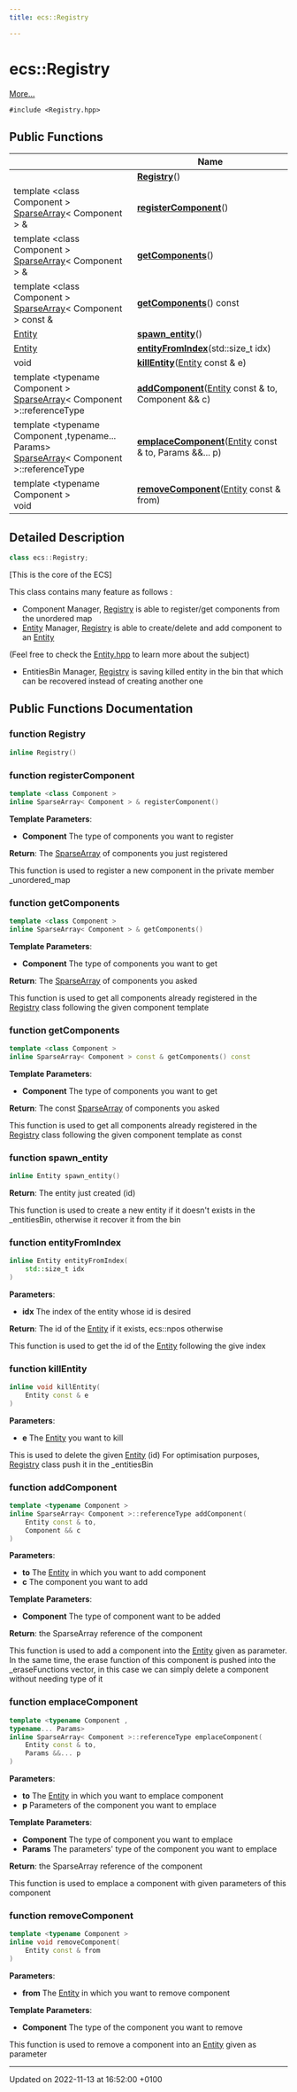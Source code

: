 ```yaml
---
title: ecs::Registry

---
```


# ecs::Registry



 [More...](#detailed-description)


`#include <Registry.hpp>`

## Public Functions

|                | Name           |
| -------------- | -------------- |
| | **[Registry](Classes/classecs_1_1_registry.md#function-registry)**() |
| template <class Component \> <br>[SparseArray](Classes/classecs_1_1_sparse_array.md)< Component > & | **[registerComponent](Classes/classecs_1_1_registry.md#function-registercomponent)**() |
| template <class Component \> <br>[SparseArray](Classes/classecs_1_1_sparse_array.md)< Component > & | **[getComponents](Classes/classecs_1_1_registry.md#function-getcomponents)**() |
| template <class Component \> <br>[SparseArray](Classes/classecs_1_1_sparse_array.md)< Component > const & | **[getComponents](Classes/classecs_1_1_registry.md#function-getcomponents)**() const |
| [Entity](Classes/classecs_1_1_entity.md) | **[spawn_entity](Classes/classecs_1_1_registry.md#function-spawn-entity)**() |
| [Entity](Classes/classecs_1_1_entity.md) | **[entityFromIndex](Classes/classecs_1_1_registry.md#function-entityfromindex)**(std::size_t idx) |
| void | **[killEntity](Classes/classecs_1_1_registry.md#function-killentity)**([Entity](Classes/classecs_1_1_entity.md) const & e) |
| template <typename Component \> <br>[SparseArray](Classes/classecs_1_1_sparse_array.md)< Component >::referenceType | **[addComponent](Classes/classecs_1_1_registry.md#function-addcomponent)**([Entity](Classes/classecs_1_1_entity.md) const & to, Component && c) |
| template <typename Component ,typename... Params\> <br>[SparseArray](Classes/classecs_1_1_sparse_array.md)< Component >::referenceType | **[emplaceComponent](Classes/classecs_1_1_registry.md#function-emplacecomponent)**([Entity](Classes/classecs_1_1_entity.md) const & to, Params &&... p) |
| template <typename Component \> <br>void | **[removeComponent](Classes/classecs_1_1_registry.md#function-removecomponent)**([Entity](Classes/classecs_1_1_entity.md) const & from) |

## Detailed Description

```cpp
class ecs::Registry;
```


[This is the core of the ECS] 

This class contains many feature as follows : 


* Component Manager, [Registry](Classes/classecs_1_1_registry.md) is able to register/get components from the unordered map
* [Entity](Classes/classecs_1_1_entity.md) Manager, [Registry](Classes/classecs_1_1_registry.md) is able to create/delete and add component to an [Entity](Classes/classecs_1_1_entity.md)

 (Feel free to check the [Entity.hpp](Files/_entity_8hpp.md#file-entity.hpp) to learn more about the subject)
* EntitiesBin Manager, [Registry](Classes/classecs_1_1_registry.md) is saving killed entity in the bin that which can be recovered instead of creating another one

## Public Functions Documentation

### function Registry

```cpp
inline Registry()
```


### function registerComponent

```cpp
template <class Component >
inline SparseArray< Component > & registerComponent()
```


**Template Parameters**: 

  * **Component** The type of components you want to register 


**Return**: The [SparseArray](Classes/classecs_1_1_sparse_array.md) of components you just registered 

This function is used to register a new component in the private member _unordered_map 


### function getComponents

```cpp
template <class Component >
inline SparseArray< Component > & getComponents()
```


**Template Parameters**: 

  * **Component** The type of components you want to get 


**Return**: The [SparseArray](Classes/classecs_1_1_sparse_array.md) of components you asked 

This function is used to get all components already registered in the [Registry](Classes/classecs_1_1_registry.md) class following the given component template 


### function getComponents

```cpp
template <class Component >
inline SparseArray< Component > const & getComponents() const
```


**Template Parameters**: 

  * **Component** The type of components you want to get 


**Return**: The const [SparseArray](Classes/classecs_1_1_sparse_array.md) of components you asked 

This function is used to get all components already registered in the [Registry](Classes/classecs_1_1_registry.md) class following the given component template as const 


### function spawn_entity

```cpp
inline Entity spawn_entity()
```


**Return**: The entity just created (id) 

This function is used to create a new entity if it doesn't exists in the _entitiesBin, otherwise it recover it from the bin 


### function entityFromIndex

```cpp
inline Entity entityFromIndex(
    std::size_t idx
)
```


**Parameters**: 

  * **idx** The index of the entity whose id is desired 


**Return**: The id of the [Entity](Classes/classecs_1_1_entity.md) if it exists, ecs::npos otherwise 

This function is used to get the id of the [Entity](Classes/classecs_1_1_entity.md) following the give index 


### function killEntity

```cpp
inline void killEntity(
    Entity const & e
)
```


**Parameters**: 

  * **e** The [Entity](Classes/classecs_1_1_entity.md) you want to kill 


This is used to delete the given [Entity](Classes/classecs_1_1_entity.md) (id) For optimisation purposes, [Registry](Classes/classecs_1_1_registry.md) class push it in the _entitiesBin 


### function addComponent

```cpp
template <typename Component >
inline SparseArray< Component >::referenceType addComponent(
    Entity const & to,
    Component && c
)
```


**Parameters**: 

  * **to** The [Entity](Classes/classecs_1_1_entity.md) in which you want to add component 
  * **c** The component you want to add 


**Template Parameters**: 

  * **Component** The type of component want to be added 


**Return**: the SparseArray<Component> reference of the component 

This function is used to add a component into the [Entity](Classes/classecs_1_1_entity.md) given as parameter. In the same time, the erase function of this component is pushed into the _eraseFunctions vector, in this case we can simply delete a component without needing type of it 


### function emplaceComponent

```cpp
template <typename Component ,
typename... Params>
inline SparseArray< Component >::referenceType emplaceComponent(
    Entity const & to,
    Params &&... p
)
```


**Parameters**: 

  * **to** The [Entity](Classes/classecs_1_1_entity.md) in which you want to emplace component 
  * **p** Parameters of the component you want to emplace 


**Template Parameters**: 

  * **Component** The type of component you want to emplace 
  * **Params** The parameters' type of the component you want to emplace 


**Return**: the SparseArray<Component> reference of the component 

This function is used to emplace a component with given parameters of this component 


### function removeComponent

```cpp
template <typename Component >
inline void removeComponent(
    Entity const & from
)
```


**Parameters**: 

  * **from** The [Entity](Classes/classecs_1_1_entity.md) in which you want to remove component 


**Template Parameters**: 

  * **Component** The type of the component you want to remove 


This function is used to remove a component into an [Entity](Classes/classecs_1_1_entity.md) given as parameter 


-------------------------------

Updated on 2022-11-13 at 16:52:00 +0100